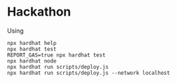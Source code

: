 # Hackathon

Using 


```shell
npx hardhat help
npx hardhat test
REPORT_GAS=true npx hardhat test
npx hardhat node
npx hardhat run scripts/deploy.js 
npx hardhat run scripts/deploy.js --network localhost
```
